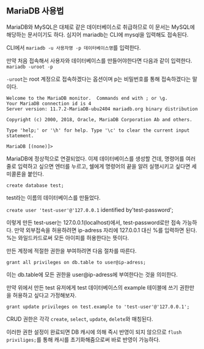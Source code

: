 ## MariaDB 사용법
MariaDB와 MySQL은 대체로 같은 데이터베이스로 취급하므로 이 문서는 MySQL에 해당하는 문서이기도 하다. 심지어 mariadb는 CLI에 mysql을 입력해도 접속된다.

CLI에서 `mariadb -u 사용자명 -p 데이터베이스명`를 입력한다.

만약 처음 접속해서 사용자와 데이터베이스를 만들어야한다면 다음과 같이 입력한다.
`mariadb -uroot -p`

`-uroot`는 root 계정으로 접속하겠다는 옵션이며 p는 비밀번호를 통해 접속하겠다는 말이다.

```shell
Welcome to the MariaDB monitor.  Commands end with ; or \g.
Your MariaDB connection id is 4
Server version: 11.7.2-MariaDB-ubu2404 mariadb.org binary distribution

Copyright (c) 2000, 2018, Oracle, MariaDB Corporation Ab and others.

Type 'help;' or '\h' for help. Type '\c' to clear the current input statement.

MariaDB [(none)]> 
```

MariaDB에 정상적으로 연결되었다. 이제 데이터베이스를 생성할 건데, 명령어를 여러줄로 입력하고 싶으면 엔터를 누르고, 쉘에게 명령어의 끝을 알려 실행시키고 싶다면 세미콜론을 붙인다.

`create database test;`

test라는 이름의 데이터베이스를 만들었다.

`create user 'test-user'@'127.0.0.1` identified by'test-password';

이렇게 만든 test-user는 127.0.0.1(localhost)에서, test-password로만 접속 가능하다. 만약 외부접속을 허용하려면 ip-adress 자리에 127.0.0.1 대신 %를 입력하면 된다. %는 와일드카드로써 모든 아이피를 허용한다는 뜻이다.

만든 계정에 적절한 권한을 부여하려면 다음 절차를 따른다.

`grant all privileges on db.table to user@ip-adress;`

이는 db.table에 모든 권한을 user@ip-adress에 부여한다는 것을 의미한다.

만약 위에서 만든 test 유저에게 test 데이터베이스의 example 테이블에 쓰기 권한만을 허용하고 싶다고 가정해보자.

`grant update privileges on test.example to 'test-user'@'127.0.0.1';`

CRUD 권한은 각각 `create`, `select`, `update`, `delete`와 매칭된다.

이러한 권한 설정이 완료되면 DB 캐시에 의해 즉시 반영이 되지 않으므로 `flush priviliges;`를 통해 캐시를 초기화해줌으로써 바로 반영이 가능하다.

